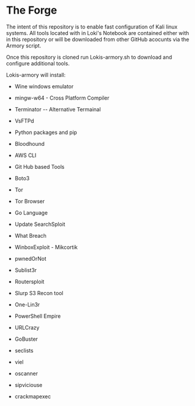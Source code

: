 # The Forge
The intent of this repository is to enable fast configuration of Kali linux systems. All tools located with in Loki's Notebook are contained either with in this repository or will be downloaded from other GitHub acocunts via the Armory script. 

Once this repository is cloned run Lokis-armory.sh to download and configure additional tools. 

Lokis-armory will install: 
- Wine windows emulator

- mingw-w64 - Cross Platform Compiler

- Terminator -- Alternative Termainal 

- VsFTPd

- Python packages and pip

- Bloodhound

- AWS CLI

- Git Hub based Tools

- Boto3

- Tor

- Tor Browser

- Go Language

- Update SearchSploit

- What Breach

- WinboxExploit - Mikcortik

- pwnedOrNot

- Sublist3r

- Routersploit

- Slurp S3 Recon tool

- One-Lin3r

- PowerShell Empire

- URLCrazy

- GoBuster

- seclists

- viel

- oscanner

- sipviciouse 

- crackmapexec

